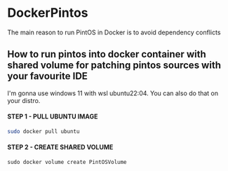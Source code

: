 # DockerPintos
The main reason to run PintOS in Docker is to avoid dependency conflicts

## How to run pintos into docker container with shared volume for patching pintos sources with your favourite IDE

I'm gonna use windows 11 with wsl ubuntu22:04. You can also do that on your distro.
#### STEP 1 - PULL UBUNTU IMAGE

``` bash
sudo docker pull ubuntu
```

#### STEP 2 - CREATE SHARED VOLUME

```
sudo docker volume create PintOSVolume
```
